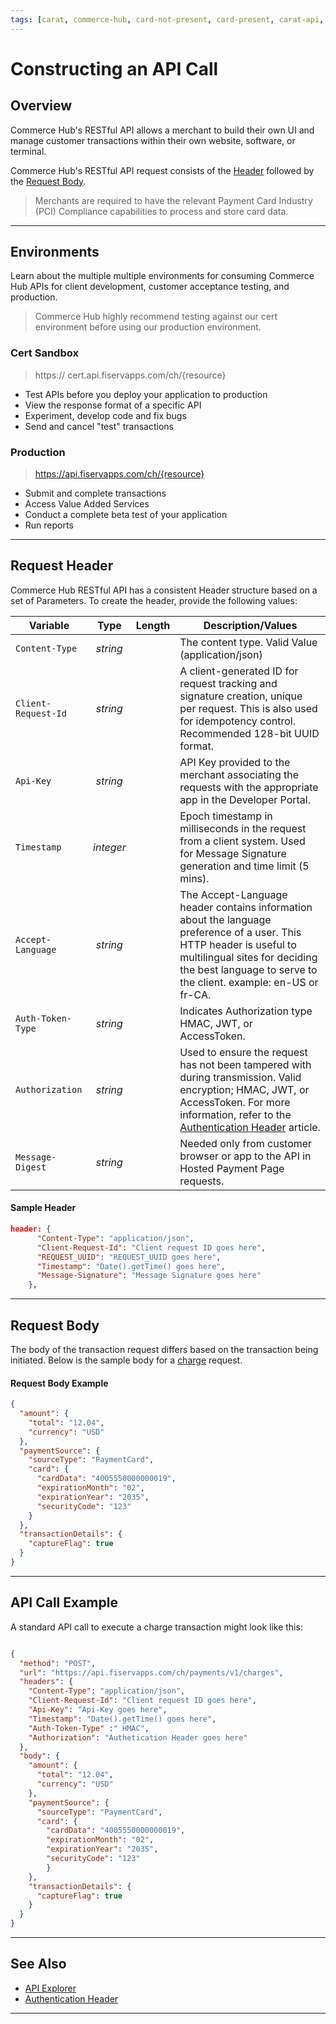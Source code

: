 ```yaml
---
tags: [carat, commerce-hub, card-not-present, card-present, carat-api, request-header, request-body]
---
```



# Constructing an API Call

## Overview

Commerce Hub's RESTful API allows a merchant to build their own UI and manage customer transactions within their own website, software, or terminal.

Commerce Hub's RESTful API request consists of the [Header](#requestheader) followed by the [Request Body](#requestbody).

<!-- theme: warning -->
> Merchants are required to have the relevant Payment Card Industry (PCI) Compliance capabilities to process and store card data.

---

## Environments

Learn about the multiple multiple environments for consuming Commerce Hub APIs for client development, customer acceptance testing, and production.

<!-- theme: info -->
>Commerce Hub highly recommend testing against our cert environment before using our production environment.

### Cert Sandbox

<!--theme: success -->
> https:// cert.api.fiservapps.com/ch/{resource}

- Test APIs before you deploy your application to production
- View the response format of a specific API
- Experiment, develop code and fix bugs
- Send and cancel "test" transactions

### Production

<!--theme: success -->
> https://api.fiservapps.com/ch/{resource}

- Submit and complete transactions
- Access Value Added Services
- Conduct a complete beta test of your application
- Run reports

<!-- ## QA Sandbox

Description goes here -->

<!--theme: success -->
<!-- > https:// qa.api.fiservapps.com/ch/{resource} -->

---

## Request Header

Commerce Hub RESTful API has a consistent Header structure based on a set of Parameters. To create the header, provide the following values:

| Variable | Type | Length | Description/Values |
| -------- | :--: | :------------: | ------------------ |
| `Content-Type` | *string* |  | The content type. Valid Value (application/json) |
| `Client-Request-Id` | *string* |  | A client-generated ID for request tracking and signature creation, unique per request. This is also used for idempotency control. Recommended 128-bit UUID format. |
| `Api-Key` | *string* |  | API Key provided to the merchant associating the requests with the appropriate app in the Developer Portal. |
| `Timestamp` | *integer* |  | Epoch timestamp in milliseconds in the request from a client system. Used for Message Signature generation and time limit (5 mins). |
| `Accept-Language` | *string* |  | The Accept-Language header contains information about the language preference of a user. This HTTP header is useful to multilingual sites for deciding the best language to serve to the client. example: en-US or fr-CA. |
| `Auth-Token-Type`| *string* |  | Indicates Authorization type HMAC, JWT, or AccessToken.|
| `Authorization` | *string* |  | Used to ensure the request has not been tampered with during transmission. Valid encryption; HMAC, JWT, or AccessToken. For more information, refer to the [Authentication Header](?path=docs/Resources/API-Documents/Authentication-Header.md) article. |
| `Message-Digest` | *string* |  | Needed only from customer browser or app to the API in Hosted Payment Page requests. |

#### Sample Header

```json
header: {
      "Content-Type": "application/json",
      "Client-Request-Id": "Client request ID goes here",
      "REQUEST_UUID": "REQUEST_UUID goes here",
      "Timestamp": "Date().getTime() goes here",
      "Message-Signature": "Message Signature goes here"
    },
```

---

## Request Body

The body of the transaction request differs based on the transaction being initiated. Below is the sample body for a [charge](?path=docs/Resources/API-Documents/Payments/Charges.md) request.

#### Request Body Example

```json
{
  "amount": {
    "total": "12.04",
    "currency": "USD"
  },
  "paymentSource": {
    "sourceType": "PaymentCard",
    "card": {
      "cardData": "4005550000000019",
      "expirationMonth": "02",
      "expirationYear": "2035",
      "securityCode": "123"
    }
  },
  "transactionDetails": {
    "captureFlag": true
  }
}
```

---

## API Call Example

A standard API call to execute a charge transaction might look like this:

```json

{
  "method": "POST",
  "url": "https://api.fiservapps.com/ch/payments/v1/charges",
  "headers": {
    "Content-Type": "application/json",
    "Client-Request-Id": "Client request ID goes here",
    "Api-Key": "Api-Key goes here",
    "Timestamp": "Date().getTime() goes here",
    "Auth-Token-Type" :" HMAC",
    "Authorization": "Authetication Header goes here"
  },
  "body": {
    "amount": {
      "total": "12.04",
      "currency": "USD"
    },
    "paymentSource": {
      "sourceType": "PaymentCard",
      "card": {
        "cardData": "4005550000000019",
        "expirationMonth": "02",
        "expirationYear": "2035",
        "securityCode": "123"
        }
    },
    "transactionDetails": {
      "captureFlag": true
    }
  }
}

```

---

## See Also

- [API Explorer](../api/?type=post&path=/payments/v1/charges)
- [Authentication Header](?path=docs/Resources/API-Documents/Authentication-Header.md)

---
